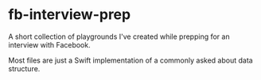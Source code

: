# fb-interview-prep

A short collection of playgrounds I've created while prepping for an interview with Facebook.

Most files are just a Swift implementation of a commonly asked about data structure.
